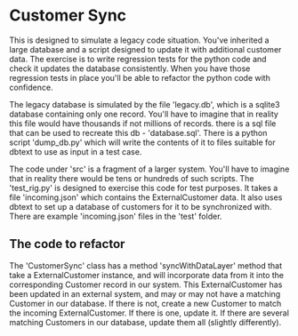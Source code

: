 # Customer Sync

This is designed to simulate a legacy code situation. You've inherited a large database and a script designed to update it with additional customer data. The exercise is to write regression tests for the python code and check it updates the database consistently. When you have those regression tests in place you'll be able to refactor the python code with confidence.

The legacy database is simulated by the file 'legacy.db', which is a sqlite3 database containing only one record. You'll have to imagine that in reality this file would have thousands if not millions of records. there is a sql file that can be used to recreate this db - 'database.sql'. There is a python script 'dump_db.py' which will write the contents of it to files suitable for dbtext to use as input in a test case.

The code under 'src' is a fragment of a larger system. You'll have to imagine that in reality there would be tens or hundreds of such scripts. The 'test_rig.py' is designed to exercise this code for test purposes. It takes a file 'incoming.json' which contains the ExternalCustomer data. It also uses dbtext to set up a database of customers for it to be synchronized with. There are example 'incoming.json' files in the 'test' folder.

## The code to refactor

The 'CustomerSync' class has a method 
 'syncWithDataLayer' method that take a ExternalCustomer instance, and will incorporate data from it into the corresponding Customer record in our system. This ExternalCustomer has been updated in an external system, and may or may not have a matching Customer in our database. If there is not, create a new Customer to match the incoming ExternalCustomer. If there is one, update it. If there are several matching Customers in our database, update them all (slightly differently).




